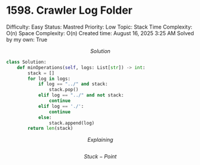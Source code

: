 # 1598. Crawler Log Folder

Difficulty: Easy
Status: Mastred
Priority: Low
Topic: Stack
Time Complexity: O(n)
Space Complexity: O(n)
Created time: August 16, 2025 3:25 AM
Solved by my own: True

$$
Solution
$$

```python
class Solution:
    def minOperations(self, logs: List[str]) -> int:
        stack = []
        for log in logs:
            if log == "../" and stack:
                stack.pop()
            elif log == "../" and not stack:
                continue
            elif log == './':
                continue
            else:
                stack.append(log)
        return len(stack)

```

$$
Explaining
$$

```

```

$$
Stuck-Point
$$

```

```